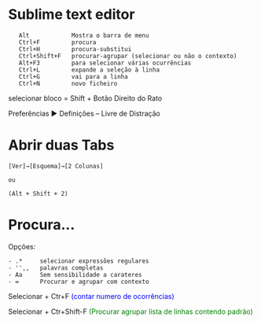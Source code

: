 # Sublime text editor

~~~ 
   Alt            Mostra o barra de menu
   Ctrl+F         procura
   Ctrl+H         procura-substitui
   Ctrl+Shift+F   procurar-agrupar (selecionar ou não o contexto)
   Alt+F3         para selecionar várias ocurrências
   Ctrl+L         expande a seleção à linha
   Ctrl+G         vai para a linha
   Ctrl+N         novo ficheiro
~~~ 

selecionar bloco = Shift + Botão Direito do Rato


Preferências ▶ Definições – Livre de Distração


# Abrir duas Tabs

~~~
[Ver]→[Esquema]→[2 Colunas]   

ou 

(Alt + Shift + 2)
~~~


# Procura...

Opções:

```
- .*     selecionar expressões regulares
- '',,   palavras completas
- Aa     Sem sensibilidade a carateres
- =      Procurar e agrupar com contexto
```

Selecionar + Ctr+F            <span style="color:blue">(contar numero de ocorrências)</span>

Selecionar + Ctr+Shift-F      <span style="color:green">(Procurar agrupar lista de linhas contendo padrão)</span>